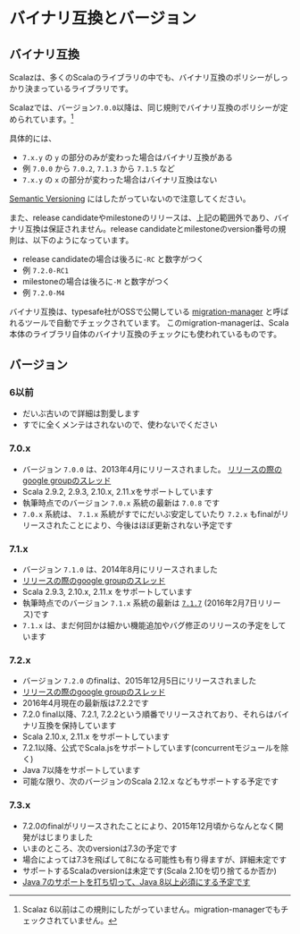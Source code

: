 # バイナリ互換とバージョン

## バイナリ互換

Scalazは、多くのScalaのライブラリの中でも、バイナリ互換のポリシーがしっかり決まっているライブラリです。

Scalazでは、バージョン`7.0.0`以降は、同じ規則でバイナリ互換のポリシーが定められています。[^oldz]

具体的には、

- `7.x.y` の `y` の部分のみが変わった場合はバイナリ互換がある
 - 例 `7.0.0` から `7.0.2`, `7.1.3` から `7.1.5` など
- `7.x.y` の `x` の部分が変わった場合はバイナリ互換はない

[Semantic Versioning](http://semver.org/) にはしたがっていないので注意してください。

また、release candidateやmilestoneのリリースは、上記の範囲外であり、バイナリ互換は保証されません。release candidateとmilestoneのversion番号の規則は、以下のようになっています。
- release candidateの場合は後ろに`-RC` と数字がつく
 - 例 `7.2.0-RC1`
- milestoneの場合は後ろに`-M` と数字がつく
 - 例 `7.2.0-M4`


バイナリ互換は、typesafe社がOSSで公開している [migration-manager](https://github.com/typesafehub/migration-manager) と呼ばれるツールで自動でチェックされています。
このmigration-managerは、Scala本体のライブラリ自体のバイナリ互換のチェックにも使われているものです。


## バージョン


### 6以前

- だいぶ古いので詳細は割愛します
- すでに全くメンテはされないので、使わないでください

### 7.0.x

- バージョン `7.0.0` は、2013年4月にリリースされました。  [リリースの際のgoogle groupのスレッド](https://groups.google.com/d/topic/scalaz/_QFqVn3jOPU/discussion)
- Scala 2.9.2, 2.9.3, 2.10.x, 2.11.xをサポートしています
- 執筆時点でのバージョン `7.0.x` 系統の最新は `7.0.8` です
- `7.0.x` 系統は、 `7.1.x` 系統がすでにだいぶ安定していたり `7.2.x` もfinalがリリースされたことにより、今後はほぼ更新されない予定です

### 7.1.x

- バージョン `7.1.0` は、2014年8月にリリースされました
- [リリースの際のgoogle groupのスレッド](https://groups.google.com/d/msg/scalaz/79x3Frhe0Hs/tcGACPaXND8J)
- Scala 2.9.3, 2.10.x, 2.11.x をサポートしています
- 執筆時点でのバージョン `7.1.x` 系統の最新は [`7.1.7`](https://github.com/scalaz/scalaz/wiki/7.1.7) (2016年2月7日リリース)です
- `7.1.x` は、まだ何回かは細かい機能追加やバグ修正のリリースの予定をしています

### 7.2.x

- バージョン `7.2.0` のfinalは、2015年12月5日にリリースされました
- [リリースの際のgoogle groupのスレッド](https://groups.google.com/d/topic/scalaz/BXW6BVxYEPE/discussion)
- 2016年4月現在の最新版は7.2.2です
- 7.2.0 final以降、7.2.1, 7.2.2という順番でリリースされており、それらはバイナリ互換を保持しています
- Scala 2.10.x, 2.11.x をサポートしています
- 7.2.1以降、公式でScala.jsをサポートしています(concurrentモジュールを除く)
- Java 7以降をサポートしています
- 可能な限り、次のバージョンのScala 2.12.x などもサポートする予定です


### 7.3.x

- 7.2.0のfinalがリリースされたことにより、2015年12月頃からなんとなく開発がはじまりました
- いまのところ、次のversionは7.3の予定です
- 場合によっては7.3を飛ばして8になる可能性も有り得ますが、詳細未定です
- サポートするScalaのversionは未定です(Scala 2.10を切り捨てるか否か)
- [Java 7のサポートを打ち切って、Java 8以上必須にする予定です](https://github.com/scalaz/scalaz/pull/1063)

[^oldz]: Scalaz 6以前はこの規則にしたがっていません。migration-managerでもチェックされていません。
